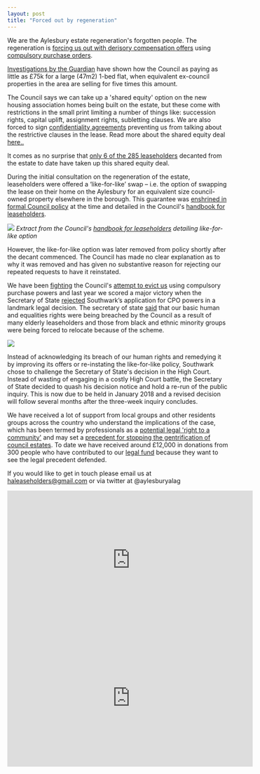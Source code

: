 ```yaml
---
layout: post
title: "Forced out by regeneration"
---
```

We are the Aylesbury estate regeneration's forgotten people. The regeneration is [forcing us out with derisory compensation offers](http://heygatewashome.org/img/SNWolverton.pdf) using [compulsory purchase orders](http://heygatewashome.org/img/SouthwarkNews9July2014.pdf).

[Investigations by the Guardian](https://www.theguardian.com/cities/2016/sep/20/aylesbury-estate-ruling-future-regeneration-sajid-javid) have shown how the Council as paying as little as £75k for a large (47m2) 1-bed flat, when equivalent ex-council properties in the area are selling for five times this amount.

The Council says we can take up a 'shared equity' option on the new housing association homes being built on the estate, but these come with restrictions in the small print limiting a number of things like: succession rights, capital uplift, assignment rights, subletting clauses. We are also forced to sign [confidentiality agreements](https://halag.files.wordpress.com/2015/11/confidentiality_agreement.pdf) preventing us from talking about the restrictive clauses in the lease. Read more about the shared equity deal [here..](http://ouraylesbury.org/shared-equity-small-print/)

It comes as no surprise that [only 6 of the 285 leaseholders](https://www.whatdotheyknow.com/request/aylesbury_estate_regeneration_de#incoming-1055033) decanted from the estate to date have taken up this shared equity deal.

During the initial consultation on the regeneration of the estate, leaseholders were offered a ‘like-for-like’ swap – i.e. the option of swapping the lease on their home on the Aylesbury for an equivalent size council-owned property elsewhere in the borough. This guarantee was [enshrined in formal Council policy](http://www.southwark.gov.uk/download/downloads/id/1850/executive_report) at the time and detailed in the Council's [handbook for leaseholders](https://www.whatdotheyknow.com/request/331856/response/818864/attach/3/64145%20RedR%20Homeowner.pdf).

![](https://i1.wp.com/35percent.org/img/aylesburyhandbookswap.png)
*Extract from the Council's [handbook for leaseholders](https://www.whatdotheyknow.com/request/331856/response/818864/attach/3/64145%20RedR%20Homeowner.pdf) detailing like-for-like option*

However, the like-for-like option was later removed from policy shortly after the decant commenced. The Council has made no clear explanation as to why it was removed and has given no substantive reason for rejecting our repeated requests to have it reinstated. 

We have been [fighting](http://35percent.org/2015-05-02-aylesbury-estate-compulsory-purchase-order-public-inquiry/) the Council's [attempt to evict us](http://www.bbc.co.uk/news/uk-england-london-29098960) using compulsory purchase powers and last year we scored a major victory when the Secretary of State [rejected](https://www.theguardian.com/society/2016/sep/16/government-blocks-controversial-plan-to-force-out-housing-estate-residents) Southwark’s application for CPO powers in a landmark legal decision. The secretary of state [said](http://35percent.org/img/Decision_Letter_Final.pdf) that our basic human and equalities rights were being breached by the Council as a result of many elderly leaseholders and those from black and ethnic minority groups were being forced to relocate because of the scheme.

![](/ouraylesbury/img/oscprotest2.jpg)

Instead of acknowledging its breach of our human rights and remedying it by improving its offers or re-instating the like-for-like policy, Southwark chose to challenge the Secretary of State's decision in the High Court. Instead of wasting of engaging in a costly High Court battle, the Secretary of State decided to quash his decision notice and hold a re-run of the public inquiry. This is now due to be held in January 2018 and a revised decision will follow several months after the three-week inquiry concludes. 

We have received a lot of support from local groups and other residents groups across the country who understand the implications of the case, which has been termed by professionals as a [potential legal 'right to a community'](http://hsfnotes.com/realestatedevelopment/2016/09/28/a-new-right-to-a-community-decision-by-the-secretary-of-state-not-to-confirm-the-cpo-for-aylesbury-estate/) and may set a [precedent for stopping the gentrification of council estates](https://www2.le.ac.uk/offices/press/press-releases/2016/september/aylesbury-decision-could-set-precedent-for-stopping-gentrification-of-council-estates-says-expert). To date we have received around £12,000 in donations from 300 people who have contributed to our [legal fund](https://www.gofundme.com/aylesbury-the-right-to-a-community-2uefgf2s) because they want to see the legal precedent defended. 

If you would like to get in touch please email us at haleaseholders@gmail.com or via twitter at @aylesburyalag

<iframe width="560" height="315" src="https://www.youtube.com/embed/Z1j_UP39cn0" frameborder="0" allowfullscreen></iframe>

<iframe width="560" height="315" src="https://www.youtube.com/embed/RtvghCKNJjQ" frameborder="0" allowfullscreen></iframe>


